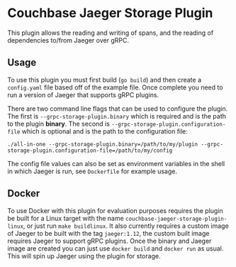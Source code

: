 Couchbase Jaeger Storage Plugin
===============================

This plugin allows the reading and writing of spans, and the reading of dependencies to/from Jaeger over gRPC.

Usage
-----
To use this plugin you must first build (`go build`) and then create a `config.yaml` file based off of the example file.
Once complete you need to run a version of Jaeger that supports gRPC plugins. 


There are two command line flags that can be used to configure the plugin. The first is 
`--grpc-storage-plugin.binary` which is required and is the path to the plugin **binary**. The second is 
`--grpc-storage-plugin.configuration-file` which is optional and is the path to the configuration file:

```
./all-in-one --grpc-storage-plugin.binary=/path/to/my/plugin --grpc-storage-plugin.configuration-file=/path/to/my/config
```

The config file values can also be set as environment variables in the shell in which Jaeger is run, see `Dockerfile` for
example usage.


Docker
------
To use Docker with this plugin for evaluation purposes requires the plugin be built for a Linux target with the name
`couchbase-jaeger-storage-plugin-linux`, or just run `make buildlinux`. It also currently requires a custom image of Jaeger
to be built with the tag `jaeger:1.12`, the custom built image requires Jaeger to support gRPC plugins. 
Once the binary and Jaeger image are created you can just use `docker build` and `docker run` as usual. This will spin up
Jaeger using the plugin for storage. 
